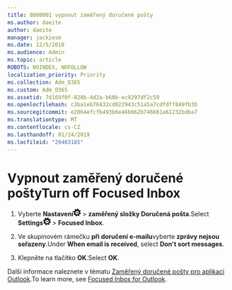 ```yaml
---
title: 8000001 vypnout zaměřený doručené pošty
ms.author: daeite
author: daeite
manager: jackiesm
ms.date: 12/5/2018
ms.audience: Admin
ms.topic: article
ROBOTS: NOINDEX, NOFOLLOW
localization_priority: Priority
ms.collection: Adm_O365
ms.custom: Adm_O365
ms.assetid: 7d169f0f-828b-4d2a-b60b-ec9297df2c59
ms.openlocfilehash: c3ba1eb76432cd022943c51a5a7cdfdff849fb3b
ms.sourcegitcommit: e2864efcfb493b6e46b662b746661a61232bdba7
ms.translationtype: MT
ms.contentlocale: cs-CZ
ms.lasthandoff: 01/24/2019
ms.locfileid: "29463185"
---
```

# <a name="turn-off-focused-inbox"></a><span data-ttu-id="19910-102">Vypnout zaměřený doručené pošty</span><span class="sxs-lookup"><span data-stu-id="19910-102">Turn off Focused Inbox</span></span>

1. <span data-ttu-id="19910-103">Vyberte **Nastavení**![nastavení](media/f4b2e798-fff1-4a14-931f-5677a4543b58.png) \> **zaměřený složky Doručená pošta**.</span><span class="sxs-lookup"><span data-stu-id="19910-103">Select **Settings**![Settings](media/f4b2e798-fff1-4a14-931f-5677a4543b58.png) \> **Focused Inbox**.</span></span>
    
2. <span data-ttu-id="19910-104">Ve skupinovém rámečku **při doručení e-mailu**vyberte **zprávy nejsou seřazeny**.</span><span class="sxs-lookup"><span data-stu-id="19910-104">Under **When email is received**, select **Don't sort messages**.</span></span>
    
3. <span data-ttu-id="19910-105">Klepněte na tlačítko **OK**.</span><span class="sxs-lookup"><span data-stu-id="19910-105">Select **OK**.</span></span>
    
<span data-ttu-id="19910-106">Další informace naleznete v tématu [Zaměřený doručené pošty pro aplikaci Outlook](https://go.microsoft.com/fwlink/p/?linkid=873108).</span><span class="sxs-lookup"><span data-stu-id="19910-106">To learn more, see [Focused Inbox for Outlook](https://go.microsoft.com/fwlink/p/?linkid=873108).</span></span>
  

